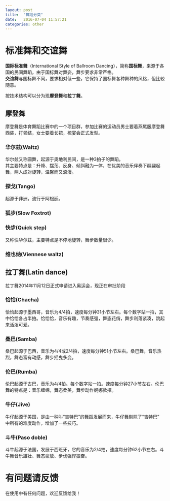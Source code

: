 ```yaml
---
layout: post
title:  "舞蹈分类"
date:   2016-07-04 11:57:21
categories: other
---
```



# 标准舞和交谊舞

**国际标准舞**（International Style of Ballroom Dancing），简称**国标舞**，来源于各国的民间舞蹈，由于国标舞对舞姿，舞步要求非常严格。   
**交谊舞**与国标舞不同，要求相对低一些，它保持了国标舞各种舞种的风格，但比较随意。  

按技术结构可以分为现**摩登舞**和**拉丁舞**。

## 摩登舞
摩登舞是体育舞蹈比赛中的一个项目群，参加比赛的运动员男士要着燕尾服摩登舞西装，打领结，女士要着长裙，梳宴会正式发型。 
 
### 华尔兹(Waltz)
华尔兹又称圆舞，起源于奥地利民间，是一种3拍子的舞蹈。  
其主要特点是：升降、摆荡、反身、倾斜融为一体，在优美的音乐伴奏下翩翩起舞，两人成对旋转，温馨而又浪漫。  
### 探戈(Tango)
起源于非洲，流行于阿根廷。

### 狐步(Slow Foxtrot)

### 快步(Quick step)
又称快华尔兹，主要特点是不停地旋转，舞步数量很少。

### 维也纳(Viennese waltz)

## 拉丁舞(Latin dance)

拉丁舞2014年11月12日正式申请进入奥运会，现正在审批阶段

### 恰恰(Chacha)
恰恰起源于墨西哥，音乐为4/4拍，速度每分钟31小节左右。每个数字站一拍，其中恰恰各占半拍。恰恰恰，音乐有趣，节奏感强，舞态花俏，舞步利落紧凑，跳起来活泼可爱。  
### 桑巴(Samba)
桑巴起源于巴西，音乐为4/4或2/4拍，速度每分钟51小节左右。桑巴舞，音乐热烈，舞态富有动感，舞步摇曳多变。

### 伦巴(Rumba)
伦巴起源于古巴，音乐为4/4拍。每个数字站一拍。速度每分钟27小节左右。伦巴舞的特点是：音乐缠绵，舞态柔美，舞步动作婀娜款摆。

### 牛仔(Jive)
牛仔起源于美国，是由一种叫“吉特巴”的舞蹈发展而来，牛仔舞剔除了“吉特巴” 中所有的难度动作，增加了一些技巧。

### 斗牛(Paso doble)
斗牛起源于法国，发展于西班牙，它的音乐为2/4拍，速度每分钟62小节左右。斗牛舞音乐雄壮、舞态豪放、步伐强悍振奋。


# 有问题请反馈
在使用中有任何问题，欢迎反馈给我！
